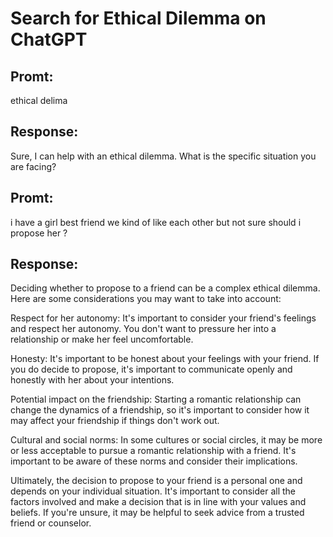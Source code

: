 # Search for Ethical Dilemma on ChatGPT

## Promt:
ethical delima

## Response:
Sure, I can help with an ethical dilemma. What is the specific situation you are facing?

## Promt:
i have a girl best friend we kind of like each other but not sure should i propose her ?

## Response:
Deciding whether to propose to a friend can be a complex ethical dilemma. Here are some considerations you may want to take into account:

Respect for her autonomy: It's important to consider your friend's feelings and respect her autonomy. You don't want to pressure her into a relationship or make her feel uncomfortable.

Honesty: It's important to be honest about your feelings with your friend. If you do decide to propose, it's important to communicate openly and honestly with her about your intentions.

Potential impact on the friendship: Starting a romantic relationship can change the dynamics of a friendship, so it's important to consider how it may affect your friendship if things don't work out.

Cultural and social norms: In some cultures or social circles, it may be more or less acceptable to pursue a romantic relationship with a friend. It's important to be aware of these norms and consider their implications.

Ultimately, the decision to propose to your friend is a personal one and depends on your individual situation. It's important to consider all the factors involved and make a decision that is in line with your values and beliefs. If you're unsure, it may be helpful to seek advice from a trusted friend or counselor.
